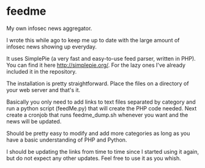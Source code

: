 # feedme
My own infosec news aggregator.

I wrote this while ago to keep me up to date with the large amount of infosec news showing up everyday.

It uses SimplePie (a very fast and easy-to-use feed parser, written in PHP). You can find it here http://simplepie.org/. For the lazy ones I've already included it in the repository.

The installation is pretty straightforward. Place the files on a directory of your web server and that's it. 

Basically you only need to add links to text files separated by category and run a python script (feedMe.py) that will create the PHP code needed. Next create a cronjob that runs feedme_dump.sh whenever you want and the news will be updated.

Should be pretty easy to modify and add more categories as long as you have a basic understanding of PHP and Python.

I should be updating the links from time to time since I started using it again, but do not expect any other updates. Feel free to use it as you whish.
